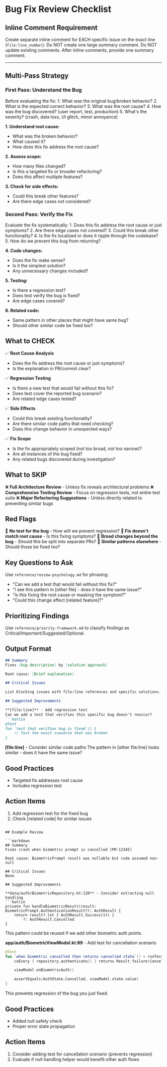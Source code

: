 # Bug Fix Review Checklist

## Inline Comment Requirement

Create separate inline comment for EACH specific issue on the exact line (`file:line_number`).
Do NOT create one large summary comment. Do NOT update existing comments.
After inline comments, provide one summary comment.

---

## Multi-Pass Strategy

### First Pass: Understand the Bug

<thinking>
Before evaluating the fix:
1. What was the original bug/broken behavior?
2. What is the expected correct behavior?
3. What was the root cause?
4. How was the bug discovered? (user report, test, production)
5. What's the severity? (crash, data loss, UI glitch, minor annoyance)
</thinking>

**1. Understand root cause:**
- What was the broken behavior?
- What caused it?
- How does this fix address the root cause?

**2. Assess scope:**
- How many files changed?
- Is this a targeted fix or broader refactoring?
- Does this affect multiple features?

**3. Check for side effects:**
- Could this break other features?
- Are there edge cases not considered?

### Second Pass: Verify the Fix

<thinking>
Evaluate the fix systematically:
1. Does this fix address the root cause or just symptoms?
2. Are there edge cases not covered?
3. Could this break other functionality?
4. Is the fix localized or does it ripple through the codebase?
5. How do we prevent this bug from returning?
</thinking>

**4. Code changes:**
- Does the fix make sense?
- Is it the simplest solution?
- Any unnecessary changes included?

**5. Testing:**
- Is there a regression test?
- Does test verify the bug is fixed?
- Are edge cases covered?

**6. Related code:**
- Same pattern in other places that might have same bug?
- Should other similar code be fixed too?

## What to CHECK

✅ **Root Cause Analysis**
- Does the fix address the root cause or just symptoms?
- Is the explanation in PR/commit clear?

✅ **Regression Testing**
- Is there a new test that would fail without this fix?
- Does test cover the reported bug scenario?
- Are related edge cases tested?

✅ **Side Effects**
- Could this break existing functionality?
- Are there similar code paths that need checking?
- Does this change behavior in unexpected ways?

✅ **Fix Scope**
- Is the fix appropriately scoped (not too broad, not too narrow)?
- Are all instances of the bug fixed?
- Any related bugs discovered during investigation?

## What to SKIP

❌ **Full Architecture Review** - Unless fix reveals architectural problems
❌ **Comprehensive Testing Review** - Focus on regression tests, not entire test suite
❌ **Major Refactoring Suggestions** - Unless directly related to preventing similar bugs

## Red Flags

🚩 **No test for the bug** - How will we prevent regression?
🚩 **Fix doesn't match root cause** - Is this fixing symptoms?
🚩 **Broad changes beyond the bug** - Should this be split into separate PRs?
🚩 **Similar patterns elsewhere** - Should those be fixed too?

## Key Questions to Ask

Use `reference/review-psychology.md` for phrasing:

- "Can we add a test that would fail without this fix?"
- "I see this pattern in [other file] - does it have the same issue?"
- "Is this fixing the root cause or masking the symptom?"
- "Could this change affect [related feature]?"

## Prioritizing Findings

Use `reference/priority-framework.md` to classify findings as Critical/Important/Suggested/Optional.

## Output Format

```markdown
## Summary
Fixes [bug description] by [solution approach]

Root cause: [Brief explanation]

## Critical Issues

List blocking issues with file:line references and specific solutions.

## Suggested Improvements

**[file:line]** - Add regression test
Can we add a test that verifies this specific bug doesn't reoccur?
```kotlin
@Test
fun `test that verifies bug is fixed`() {
    // Test the exact scenario that was broken
}
```

**[file:line]** - Consider similar code paths
The pattern in [other file:line] looks similar - does it have the same issue?

## Good Practices
- Targeted fix addresses root cause
- Includes regression test

## Action Items
1. Add regression test for the fixed bug
2. Check [related code] for similar issues
```

## Example Review

```markdown
## Summary
Fixes crash when biometric prompt is cancelled (PM-12345)

Root cause: BiometricPrompt result was nullable but code assumed non-null

## Critical Issues
None

## Suggested Improvements

**data/auth/BiometricRepository.kt:120** - Consider extracting null handling
```kotlin
private fun handleBiometricResult(result: BiometricPrompt.AuthenticationResult?): AuthResult {
    return result?.let { AuthResult.Success(it) }
        ?: AuthResult.Cancelled
}
```
This pattern could be reused if we add other biometric auth points.

**app/auth/BiometricViewModel.kt:89** - Add test for cancellation scenario
```kotlin
@Test
fun `when biometric cancelled then returns cancelled state`() = runTest {
    coEvery { repository.authenticate() } returns Result.failure(CancelledException())

    viewModel.onBiometricAuth()

    assertEquals(AuthState.Cancelled, viewModel.state.value)
}
```
This prevents regression of the bug you just fixed.

## Good Practices
- Added null safety check
- Proper error state propagation

## Action Items
1. Consider adding test for cancellation scenario (prevents regression)
2. Evaluate if null handling helper would benefit other auth flows
```
